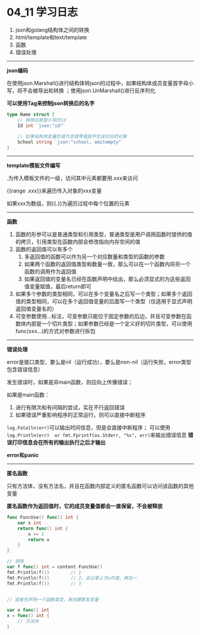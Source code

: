 # 04_11 学习日志

1. json和golang结构体之间的转换
2. html/template和text/template
3. 函数
4. 错误处理


---

**json编码**

在使用json.Marshall()进行结构体转json的过程中，如果结构体成员变量首字母小写，将不会被导出和转换
；使用json.UnMarshall()进行反序列化

**可以使用Tag来控制json转换后的名字**
```go
type Name struct {
	// 转换后就是小写的id
	Id int `json:"id"`
	
	// 如果结构体变量的值为空或零值就不生成对应的对象
	School string `json:"school, omitempty"`
}
```

---

**template模板文件编写**

.为传入模板文件的一级，访问其中元素都要用.xxx来访问

{{range .xxx}}来遍历传入对象的xxx变量

如果xxx为数组，则{{.}}为遍历过程中每个位置的元素

--- 

**函数**

1. 函数的形参可以是普通类型和引用类型，普通类型是用户调用函数时提供的值的拷贝，引用类型在函数内部会修改指向内存空间的值
2. 函数的返回值可以有多个
   1. 多返回值的函数可以作为另一个对应数量和类型的函数的参数
   2. 如果两个函数的返回值类型和数量一致，那么可以在一个函数内将另一个函数的调用作为返回值
   3. 如果返回值的变量名已经在函数声明中给出，那么必须显式的为这些返回值变量赋值，最后return即可
3. 如果多个参数的类型相同，可以在多个变量名之后写一个类型；如果多个返回值的类型相同，可以在多个返回值变量的后面写一个类型（仅适用于显式声明返回值变量名的）
4. 可变参数使用...标注，可变参数只能位于固定参数的后边，并且可变参数在函数体内部是一个切片类型；如果参数已经是一个定义好的切片类型，可以使用 func(xxx...)的方式对参数进行拆包

---

**错误处理**

error是接口类型，要么是nil（运行成功），要么是non-nil（运行失败，error类型包含错误信息）

发生错误时，如果是非main函数，则应向上传播错误；

如果是main函数：
   1. 进行有限次和有间隔的尝试，实在不行返回错误
   2. 如果错误严重影响程序的正常运行，则可以直接中断程序
   
`log.Fatalln(err)`可以输出时间信息，但是会直接中断程序；
可以使用`log.Println(err)  or fmt.Fprintf(os.Stderr, "%s", err)`来输出错误信息
**错误打印信息会在所有的输出执行之后才输出**

**error和panic**


---


**匿名函数**

只有方法体，没有方法名，并且在函数内部定义的匿名函数可以访问该函数的其他变量

**匿名函数作为返回值时，它的成员变量值都会一直保留，不会被释放**

```go
func FuncUse() func() int {
	var x int
	return func() int {
		x += 1
		return x
	}
}

// 调用
var f func() int = content.FuncUse()
fmt.Println(f())        // 1
fmt.Println(f())        // 2，会记录上次x的值，再加一
fmt.Println(f())        // 3


// 或者先声明一个函数类型，再创建匿名变量

var x func() int 
x = func() int {
	// 方法体
}
```